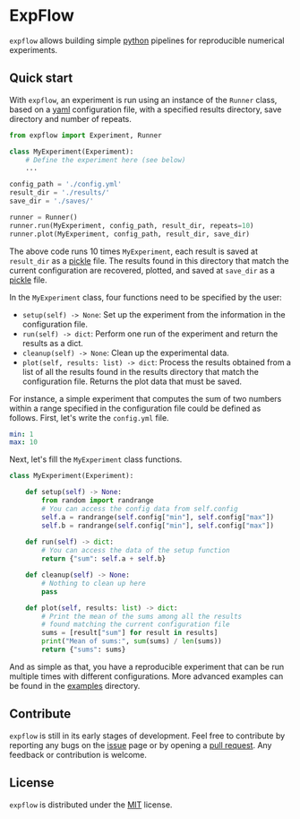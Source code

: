 # ExpFlow

`expflow` allows building simple [python](https://python.org) pipelines for reproducible numerical experiments.

## Quick start

With `expflow`, an experiment is run using an instance of the `Runner` class, based on a [yaml](https://yaml.org) configuration file, with a specified results directory, save directory and number of repeats.

```python
from expflow import Experiment, Runner

class MyExperiment(Experiment):
    # Define the experiment here (see below)
    ...

config_path = './config.yml'
result_dir = './results/'
save_dir = './saves/'

runner = Runner()
runner.run(MyExperiment, config_path, result_dir, repeats=10)
runner.plot(MyExperiment, config_path, result_dir, save_dir)
```

The above code runs 10 times `MyExperiment`, each result is saved at `result_dir` as a [pickle](https://docs.python.org/3/library/pickle.html) file.
The results found in this directory that match the current configuration are recovered, plotted, and saved at `save_dir` as a [pickle](https://docs.python.org/3/library/pickle.html) file.

In the `MyExperiment` class, four functions need to be specified by the user:

- `setup(self) -> None`: Set up the experiment from the information in the configuration file.
- `run(self) -> dict`: Perform one run of the experiment and return the results as a dict.
- `cleanup(self) -> None`: Clean up the experimental data.
- `plot(self, results: list) -> dict`: Process the results obtained from a list of all the results found in the results directory that match the configuration file. Returns the plot data that must be saved.

For instance, a simple experiment that computes the sum of two numbers within a range specified in the configuration file could be defined as follows.
First, let's write the `config.yml` file.

```yaml
min: 1
max: 10
```

Next, let's fill the `MyExperiment` class functions.

```python
class MyExperiment(Experiment):

    def setup(self) -> None:
        from random import randrange
        # You can access the config data from self.config
        self.a = randrange(self.config["min"], self.config["max"])
        self.b = randrange(self.config["min"], self.config["max"])
    
    def run(self) -> dict:
        # You can access the data of the setup function
        return {"sum": self.a + self.b}

    def cleanup(self) -> None:
        # Nothing to clean up here
        pass

    def plot(self, results: list) -> dict:
        # Print the mean of the sums among all the results
        # found matching the current configuration file
        sums = [result["sum"] for result in results]
        print("Mean of sums:", sum(sums) / len(sums))
        return {"sums": sums}
```

And as simple as that, you have a reproducible experiment that can be run multiple times with different configurations.
More advanced examples can be found in the [examples](https://github.com/TheoGuyard/ExpFlow/tree/main/examples) directory.

## Contribute

`expflow` is still in its early stages of development.
Feel free to contribute by reporting any bugs on the [issue](https://github.com/TheoGuyard/ExpFlow/issues) page or by opening a [pull request](https://github.com/TheoGuyard/ExpFlow/pulls).
Any feedback or contribution is welcome.

## License

`expflow` is distributed under the
[MIT](https://github.com/TheoGuyard/ExpFlow/blob/main/LICENSE) license.
